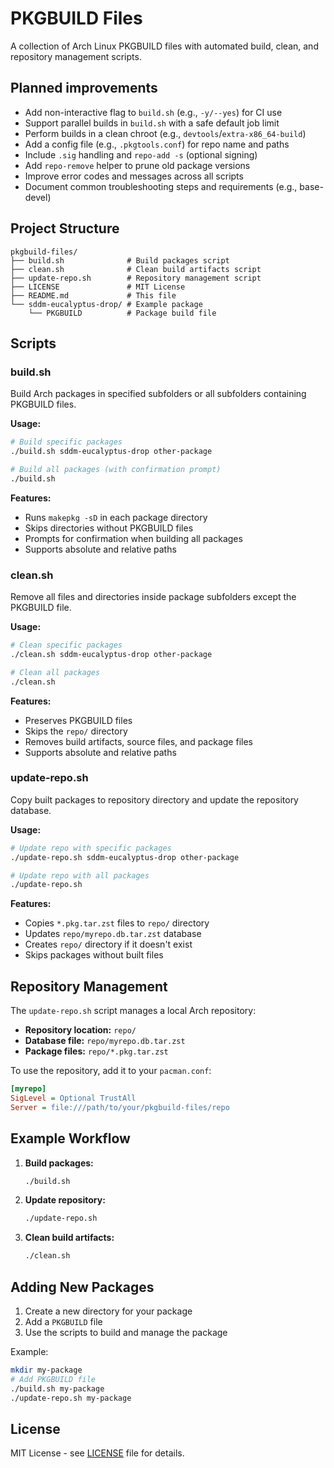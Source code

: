 # PKGBUILD Files

A collection of Arch Linux PKGBUILD files with automated build, clean, and repository management scripts.

## Planned improvements

- Add non-interactive flag to `build.sh` (e.g., `-y/--yes`) for CI use
- Support parallel builds in `build.sh` with a safe default job limit
- Perform builds in a clean chroot (e.g., `devtools`/`extra-x86_64-build`)
- Add a config file (e.g., `.pkgtools.conf`) for repo name and paths
- Include `.sig` handling and `repo-add -s` (optional signing)
- Add `repo-remove` helper to prune old package versions
- Improve error codes and messages across all scripts
- Document common troubleshooting steps and requirements (e.g., base-devel)

## Project Structure

```
pkgbuild-files/
├── build.sh              # Build packages script
├── clean.sh              # Clean build artifacts script
├── update-repo.sh        # Repository management script
├── LICENSE               # MIT License
├── README.md             # This file
└── sddm-eucalyptus-drop/ # Example package
    └── PKGBUILD          # Package build file
```

## Scripts

### build.sh
Build Arch packages in specified subfolders or all subfolders containing PKGBUILD files.

**Usage:**
```bash
# Build specific packages
./build.sh sddm-eucalyptus-drop other-package

# Build all packages (with confirmation prompt)
./build.sh
```

**Features:**
- Runs `makepkg -sD` in each package directory
- Skips directories without PKGBUILD files
- Prompts for confirmation when building all packages
- Supports absolute and relative paths

### clean.sh
Remove all files and directories inside package subfolders except the PKGBUILD file.

**Usage:**
```bash
# Clean specific packages
./clean.sh sddm-eucalyptus-drop other-package

# Clean all packages
./clean.sh
```

**Features:**
- Preserves PKGBUILD files
- Skips the `repo/` directory
- Removes build artifacts, source files, and package files
- Supports absolute and relative paths

### update-repo.sh
Copy built packages to repository directory and update the repository database.

**Usage:**
```bash
# Update repo with specific packages
./update-repo.sh sddm-eucalyptus-drop other-package

# Update repo with all packages
./update-repo.sh
```

**Features:**
- Copies `*.pkg.tar.zst` files to `repo/` directory
- Updates `repo/myrepo.db.tar.zst` database
- Creates `repo/` directory if it doesn't exist
- Skips packages without built files

## Repository Management

The `update-repo.sh` script manages a local Arch repository:

- **Repository location:** `repo/`
- **Database file:** `repo/myrepo.db.tar.zst`
- **Package files:** `repo/*.pkg.tar.zst`

To use the repository, add it to your `pacman.conf`:

```ini
[myrepo]
SigLevel = Optional TrustAll
Server = file:///path/to/your/pkgbuild-files/repo
```

## Example Workflow

1. **Build packages:**
   ```bash
   ./build.sh
   ```

2. **Update repository:**
   ```bash
   ./update-repo.sh
   ```

3. **Clean build artifacts:**
   ```bash
   ./clean.sh
   ```

## Adding New Packages

1. Create a new directory for your package
2. Add a `PKGBUILD` file
3. Use the scripts to build and manage the package

Example:
```bash
mkdir my-package
# Add PKGBUILD file
./build.sh my-package
./update-repo.sh my-package
```

## License

MIT License - see [LICENSE](LICENSE) file for details.